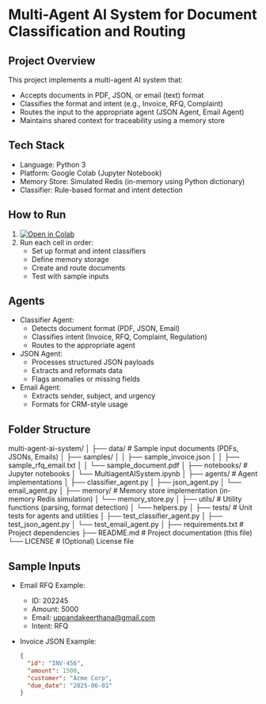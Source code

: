 # Multi-Agent AI System for Document Classification and Routing

## Project Overview

This project implements a multi-agent AI system that:
- Accepts documents in PDF, JSON, or email (text) format
- Classifies the format and intent (e.g., Invoice, RFQ, Complaint)
- Routes the input to the appropriate agent (JSON Agent, Email Agent)
- Maintains shared context for traceability using a memory store

## Tech Stack
- Language: Python 3
- Platform: Google Colab (Jupyter Notebook)
- Memory Store: Simulated Redis (in-memory using Python dictionary)
- Classifier: Rule-based format and intent detection

## How to Run
1. [![Open in Colab](https://colab.research.google.com/assets/colab-badge.svg)](https://colab.research.google.com/github/Keerthana-Uppanda/Multi_Agent_Ai_System/blob/main/MultiagentAISystem.ipynb)
2. Run each cell in order:
   - Set up format and intent classifiers
   - Define memory storage
   - Create and route documents
   - Test with sample inputs

## Agents
- Classifier Agent: 
  - Detects document format (PDF, JSON, Email)
  - Classifies intent (Invoice, RFQ, Complaint, Regulation)
  - Routes to the appropriate agent
- JSON Agent: 
  - Processes structured JSON payloads
  - Extracts and reformats data
  - Flags anomalies or missing fields
- Email Agent: 
  - Extracts sender, subject, and urgency
  - Formats for CRM-style usage

## Folder Structure
multi-agent-ai-system/
│
├── data/                   # Sample input documents (PDFs, JSONs, Emails)
│   ├── samples/
│   │   ├── sample_invoice.json
│   │   ├── sample_rfq_email.txt
│   │   └── sample_document.pdf
│
├── notebooks/              # Jupyter notebooks
│   └── MultiagentAISystem.ipynb
│
├── agents/                 # Agent implementations
│   ├── classifier_agent.py
│   ├── json_agent.py
│   └── email_agent.py
│
├── memory/                 # Memory store implementation (in-memory Redis simulation)
│   └── memory_store.py
│
├── utils/                  # Utility functions (parsing, format detection)
│   └── helpers.py
│
├── tests/                  # Unit tests for agents and utilities
│   ├── test_classifier_agent.py
│   ├── test_json_agent.py
│   └── test_email_agent.py
│
├── requirements.txt        # Project dependencies
├── README.md               # Project documentation (this file)
└── LICENSE                 # (Optional) License file


## Sample Inputs
- Email RFQ Example:
  - ID: 202245
  - Amount: 5000
  - Email: uppandakeerthana@gmail.com
  - Intent: RFQ

- Invoice JSON Example:
  ```json
  {
    "id": "INV-456",
    "amount": 1500,
    "customer": "Acme Corp",
    "due_date": "2025-06-01"
  }
